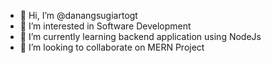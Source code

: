 - 👋 Hi, I’m @danangsugiartogt
- 👀 I’m interested in Software Development
- 🌱 I’m currently learning backend application using NodeJs
- 💞️ I’m looking to collaborate on MERN Project

<!---
danangsugiartogt/danangsugiartogt is a ✨ special ✨ repository because its `README.md` (this file) appears on your GitHub profile.
You can click the Preview link to take a look at your changes.
--->
